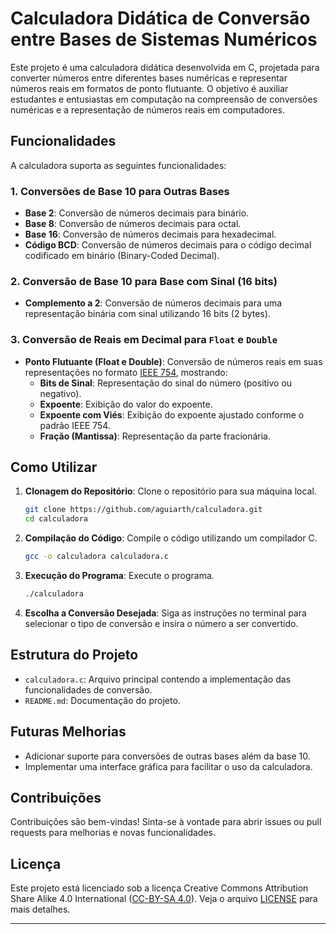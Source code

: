 # Calculadora Didática de Conversão entre Bases de Sistemas Numéricos

Este projeto é uma calculadora didática desenvolvida em C, projetada para converter números entre diferentes bases numéricas e representar números reais em formatos de ponto flutuante. O objetivo é auxiliar estudantes e entusiastas em computação na compreensão de conversões numéricas e a representação de números reais em computadores.

## Funcionalidades

A calculadora suporta as seguintes funcionalidades:

### 1. Conversões de Base 10 para Outras Bases

- **Base 2**: Conversão de números decimais para binário.
- **Base 8**: Conversão de números decimais para octal.
- **Base 16**: Conversão de números decimais para hexadecimal.
- **Código BCD**: Conversão de números decimais para o código decimal codificado em binário (Binary-Coded Decimal).

### 2. Conversão de Base 10 para Base com Sinal (16 bits)

- **Complemento a 2**: Conversão de números decimais para uma representação binária com sinal utilizando 16 bits (2 bytes).

### 3. Conversão de Reais em Decimal para `Float` e `Double`

- **Ponto Flutuante (Float e Double)**: Conversão de números reais em suas representações no formato [IEEE 754](https://en.wikipedia.org/wiki/IEEE_754), mostrando:
  - **Bits de Sinal**: Representação do sinal do número (positivo ou negativo).
  - **Expoente**: Exibição do valor do expoente.
  - **Expoente com Viés**: Exibição do expoente ajustado conforme o padrão IEEE 754.
  - **Fração (Mantissa)**: Representação da parte fracionária.

## Como Utilizar

1. **Clonagem do Repositório**: Clone o repositório para sua máquina local.

   ```bash
   git clone https://github.com/aguiarth/calculadora.git
   cd calculadora
   ```

2. **Compilação do Código**: Compile o código utilizando um compilador C.

   ```bash
   gcc -o calculadora calculadora.c
   ```

3. **Execução do Programa**: Execute o programa.

   ```bash
   ./calculadora
   ```

4. **Escolha a Conversão Desejada**: Siga as instruções no terminal para selecionar o tipo de conversão e insira o número a ser convertido.

## Estrutura do Projeto

- `calculadora.c`: Arquivo principal contendo a implementação das funcionalidades de conversão.
- `README.md`: Documentação do projeto.

## Futuras Melhorias

- Adicionar suporte para conversões de outras bases além da base 10.
- Implementar uma interface gráfica para facilitar o uso da calculadora.

## Contribuições

Contribuições são bem-vindas! Sinta-se à vontade para abrir issues ou pull requests para melhorias e novas funcionalidades.

## Licença

Este projeto está licenciado sob a licença Creative Commons Attribution Share Alike 4.0 International ([CC-BY-SA 4.0](https://creativecommons.org/licenses/by-sa/4.0/)). Veja o arquivo [LICENSE](LICENSE.md) para mais detalhes.

---
